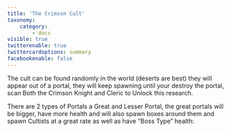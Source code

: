 ```yaml
---
title: 'The Crimson Cult'
taxonomy:
    category:
        - docs
visible: true
twitterenable: true
twittercardoptions: summary
facebookenable: false
---
```


The cult can be found randomly in the world (deserts are best) they will appear out of a portal, they will keep spawning until your destroy the portal, scan Both the Crimson Knight and Cleric to Unlock this research.

There are 2 types of Portals a Great and Lesser Portal, the great portals will be bigger, have more health and will also spawn boxes around them and spawn Cultists at a great rate as well as have “Boss Type” health:
